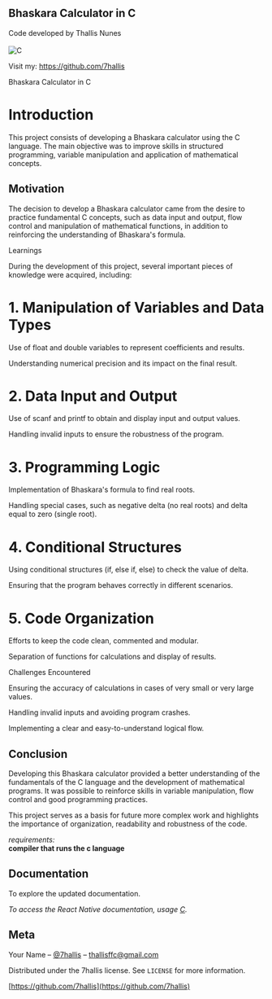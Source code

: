 ## Bhaskara Calculator in C 
Code developed by Thallis Nunes <br><br>
![C](https://img.shields.io/badge/C-00599C?style=for-the-badge&logo=c&logoColor=white)


Visit my: https://github.com/7hallis

Bhaskara Calculator in C

# Introduction

This project consists of developing a Bhaskara calculator using the C language. The main objective was to improve skills in structured programming, variable manipulation and application of mathematical concepts.

## Motivation

The decision to develop a Bhaskara calculator came from the desire to practice fundamental C concepts, such as data input and output, flow control and manipulation of mathematical functions, in addition to reinforcing the understanding of Bhaskara's formula.

Learnings

During the development of this project, several important pieces of knowledge were acquired, including:

# 1. Manipulation of Variables and Data Types

Use of float and double variables to represent coefficients and results.

Understanding numerical precision and its impact on the final result.

# 2. Data Input and Output

Use of scanf and printf to obtain and display input and output values.

Handling invalid inputs to ensure the robustness of the program.

# 3. Programming Logic

Implementation of Bhaskara's formula to find real roots.

Handling special cases, such as negative delta (no real roots) and delta equal to zero (single root).

# 4. Conditional Structures

Using conditional structures (if, else if, else) to check the value of delta.

Ensuring that the program behaves correctly in different scenarios.

# 5. Code Organization

Efforts to keep the code clean, commented and modular.

Separation of functions for calculations and display of results.

Challenges Encountered

Ensuring the accuracy of calculations in cases of very small or very large values.

Handling invalid inputs and avoiding program crashes.

Implementing a clear and easy-to-understand logical flow.

## Conclusion

Developing this Bhaskara calculator provided a better understanding of the fundamentals of the C language and the development of mathematical programs. It was possible to reinforce skills in variable manipulation, flow control and good programming practices.

This project serves as a basis for future more complex work and highlights the importance of organization, readability and robustness of the code.




_requirements:_ <br>
**compiler that runs the c language**

## Documentation

To explore the updated documentation.

_To access the React Native documentation, usage [C](https://devdocs.io/c/)._ <br>
## Meta

Your Name – [@7hallis](https://x.com/7hallis) – thallisffc@gmail.com

Distributed under the 7hallis license. See `LICENSE` for more information.

[https://github.com/7hallis](https://github.com/7hallis)
